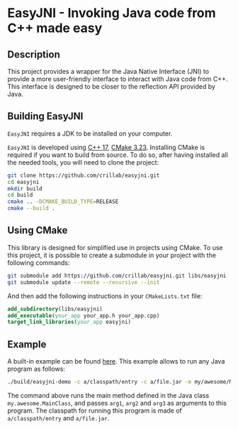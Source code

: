 # EasyJNI - Invoking Java code from C++ made easy

## Description

This project provides a wrapper for the Java Native Interface (JNI) to provide
a more user-friendly interface to interact with Java code from C++.
This interface is designed to be closer to the reflection API provided by Java.

## Building EasyJNI

`EasyJNI` requires a JDK to be installed on your computer.

`EasyJNI` is developed using [C++ 17](https://en.cppreference.com/w/cpp/17),
[CMake 3.23](https://cmake.org/).
Installing CMake is required if you want to build from source.
To do so, after having installed all the needed tools, you will need to clone
the project:

```bash
git clone https://github.com/crillab/easyjni.git
cd easyjni
mkdir build
cd build
cmake .. -DCMAKE_BUILD_TYPE=RELEASE
cmake --build .
```

## Using CMake

This library is designed for simplified use in projects using CMake.
To use this project, it is possible to  create a submodule in your project
with the following commands:

```bash
git submodule add https://github.com/crillab/easyjni.git libs/easyjni
git submodule update --remote --recursive --init
```

And then add the following instructions in your `CMakeLists.txt` file:

```cmake
add_subdirectory(libs/easyjni)
add_executable(your_app your_app.h your_app.cpp)
target_link_libraries(your_app easyjni)
```

## Example

A built-in example can be found [here](main.cpp).
This example allows to run any Java program as follows:

```bash
./build/easyjni-demo -c a/classpath/entry -c a/file.jar -m my/awesome/MainClass -- arg1 arg2 arg3
```

The command above runs the main method defined in the Java class
`my.awesome.MainClass`, and passes `arg1`, `arg2` and `arg3` as arguments
to this program.
The classpath for running this program is made of `a/classpath/entry` and
`a/file.jar`.
